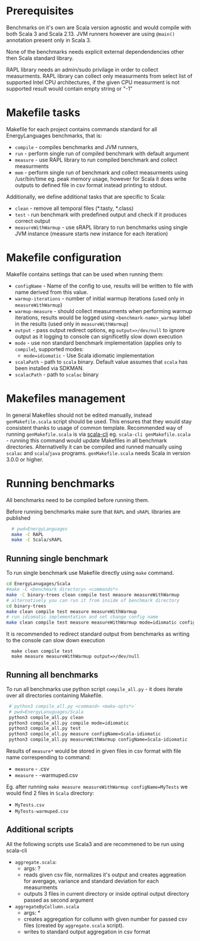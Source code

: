 # Prerequisites

Benchmarks on it's own are Scala version agnostic and would compile with both Scala 3 and Scala 2.13. JVM runners however are using `@main()` annotation present only in Scala 3. 

None of the benchmarks needs explicit external dependendencies other then Scala standard library.

RAPL library needs an admin/sudo privilage in order to collect measurments.
RAPL library can collect only measurments from select list of supported Intel CPU architectures, if the given CPU measurment is not supported result would contain empty string or "-1"

# Makefile tasks
Makefile for each project contains commands standard for all EnergyLanguages benchmarks, that is:
- `compile` - compiles benchmarks and JVM runners,
- `run` - perform single run of compiled benchmark with default argument
- `measure` - use RAPL library to run compiled benchmark and collect measurments
- `mem` - perform single run of benchmark and collect measurments using /usr/bin/time eg. peak memory usage, however for Scala it does write outputs to defined file in csv format instead printing to stdout. 

Additionally, we define additional tasks that are specific to Scala:
- `clean` - remove all temporal files (*.tasty, *.class)
- `test` - run benchmark with predefined output and check if it produces correct output
- `measureWithWarmup` - use sRAPL library to run benchmarks using single JVM instance (measure starts new instance for each iteration)

# Makefile configuration
Makefile contains settings that can be used when running them:
- `configName` - Name of the config to use, results will be written to file with name derived from this value.
- `warmup-iterations` - number of initial warmup iterations (used only in `measureWithWarmup`)
- `warmup-measure` - should collect measurments when performing warmup iterations, results would be logged using `<benchmark-name>_warmup` label in the results (used only in `measureWithWarmup`)
- `output` - pass output redirect options, eg `output=>/dev/null` to ignore output as it logging to console can significetlly slow down execution
- `mode` - use non standard benchmark implementation (applies only to `compile`), supported modes: 
  - `mode=idiomatic` - Use Scala idiomatic implementation
- `scalaPath` - path to `scala` binary. Default value assumes that `scala` has been installed via SDKMAN.
- `scalacPath` - path to `scalac` binary

# Makefiles management
In general Makefiles should not be edited manually, instead `genMakefile.scala` script should be used. This ensures that they would stay consistent thanks to usage of common template. 
Recommended way of running `genMakefile.scala` is via [scala-cli](https://scala-cli.virtuslab.org/) eg. `scala-cli genMakefile.scala` - running this command would update Makefiles in all benchmark directories. Alternativelly it can be compiled and runned manually using `scalac` and `scala`/`java` programs. 
`genMakefile.scala` needs Scala in version 3.0.0 or higher.

# Running benchmarks
All benchmarks need to be compiled before running them. 

Before running benchmarks make sure that `RAPL` and `sRAPL` libraries are published
```sh
  # pwd=EnergyLanguages
  make -C RAPL
  make -C Scala/sRAPL
``` 

## Running single benchmark
To run single benchmark use Makefile directly using `make` command.  
  ```sh
  cd EnergyLanugages/Scala 
  #make -C <benchmark directory> <commands*>
  make -C binary-trees clean compile test measure measureWithWarmup
  # alternatively you can run it from inside of benchmark directory
  cd binary-trees
  make clean compile test measure measureWithWarmup 
  # run idiomatic implementation and set change config name
  make clean compile test measure measureWithWarmup mode=idiomatic configName=Scala-idiomatic
  ```
It is recommended to redirect standard output from benchmarks as writing to the console can slow down execution
```
  make clean compile test
  make measure measureWithWarmup output=>/dev/null
```
  
## Running all benchmarks
To run all benchmarks use python script `compile_all.py` - it does iterate over all directories containing Makefile. 
```sh
 #`python3 compile_all.py <command> <make-opts*>`
 # pwd=EnergyLanuguages/Scala
 python3 compile_all.py clean
 python3 compile_all.py compile mode=idiomatic
 python3 compile_all.py test
 python3 compile_all.py measure configName=Scala-idiomatic
 python3 compile_all.py measureWithWarmup configName=Scala-idiomatic
```

Results of `measure*` would be stored in given files in csv format with file name correspending to command:
- `measure` - <configName>.csv
- `measure` - <configName>-warmuped.csv

Eg. after running `make measure measureWithWarmup configName=MyTests` we would find 2 files in `Scala` directory: 
- `MyTests.csv`
- `MyTests-warmuped.csv`

## Additional scripts
All the following scripts use Scala3 and are recommened to be run using scala-cli

- `aggregate.scala`:
  - args: <measurments results csv file> ?<output directory>
  - reads given csv file, normalizes it's output and creates aggreation for avergage, variance and standard deviation for each measurments
  - outputs 3 files in current directory or inside optinal output directory passed as second argument
- `aggregateByCollumn.scala`
  - args: <collumn> <aggregated csv file>*
  - creates aggregation for collumn with given number for passed csv files (created by `aggregate.scala` script).
  - writes to standard output aggregation in csv format